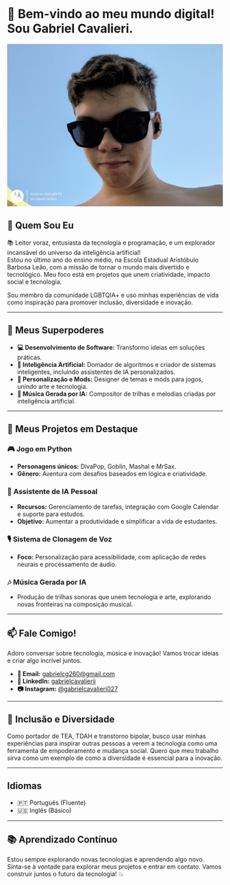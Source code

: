 # 👋 Bem-vindo ao meu mundo digital! Sou Gabriel Cavalieri. 

![Imagem de Gabriel Cavalieri](https://github.com/gabrielcavalieri/gabrielcavalieri/blob/main/IMG_20240503_160440445_HDR_AE.jpg)

## 🌟 Quem Sou Eu

📚 Leitor voraz, entusiasta da tecnologia e programação, e um explorador incansável do universo da inteligência artificial!  
Estou no último ano do ensino médio, na Escola Estadual Aristóbulo Barbosa Leão, com a missão de tornar o mundo mais divertido e tecnológico. Meu foco está em projetos que unem criatividade, impacto social e tecnologia.

Sou membro da comunidade LGBTQIA+ e uso minhas experiências de vida como inspiração para promover inclusão, diversidade e inovação.

---

## 💪 Meus Superpoderes  

- **💻 Desenvolvimento de Software:** Transformo ideias em soluções práticas.  
- **🤖 Inteligência Artificial:** Domador de algoritmos e criador de sistemas inteligentes, incluindo assistentes de IA personalizados.  
- **🎨 Personalização e Mods:** Designer de temas e mods para jogos, unindo arte e tecnologia.  
- **🎵 Música Gerada por IA:** Compositor de trilhas e melodias criadas por inteligência artificial.  

---

## 🚀 Meus Projetos em Destaque  

### 🎮 **Jogo em Python**  
- **Personagens únicos:** DivaPop, Goblin, Mashal e MrSax.  
- **Gênero:** Aventura com desafios baseados em lógica e criatividade.  

### 🤖 **Assistente de IA Pessoal**  
- **Recursos:** Gerenciamento de tarefas, integração com Google Calendar e suporte para estudos.  
- **Objetivo:** Aumentar a produtividade e simplificar a vida de estudantes.  

### 🎙️ **Sistema de Clonagem de Voz**  
- **Foco:** Personalização para acessibilidade, com aplicação de redes neurais e processamento de áudio.  

### 🎶 **Música Gerada por IA**  
- Produção de trilhas sonoras que unem tecnologia e arte, explorando novas fronteiras na composição musical.  

---

## 📫 Fale Comigo!  

Adoro conversar sobre tecnologia, música e inovação! Vamos trocar ideias e criar algo incrível juntos.  

- **📧 Email:** [gabrielcg260@gmail.com](mailto:gabrielcg260@gmail.com)  
- **🔗 LinkedIn:** [gabrielcavalierii](https://www.linkedin.com/in/gabrielcavalierii/)  
- **📷 Instagram:** [@gabrielcavalieri027](https://www.instagram.com/gabrielcavalieri027)  

---

## 🌈 Inclusão e Diversidade  

Como portador de TEA, TDAH e transtorno bipolar, busco usar minhas experiências para inspirar outras pessoas a verem a tecnologia como uma ferramenta de empoderamento e mudança social. Quero que meu trabalho sirva como um exemplo de como a diversidade é essencial para a inovação.

---

## Idiomas  

- 🇵🇹 Português (Fluente)  
- 🇺🇸 Inglês (Básico)  

---

## 📚 Aprendizado Contínuo  

Estou sempre explorando novas tecnologias e aprendendo algo novo. Sinta-se à vontade para explorar meus projetos e entrar em contato. Vamos construir juntos o futuro da tecnologia! 💥
